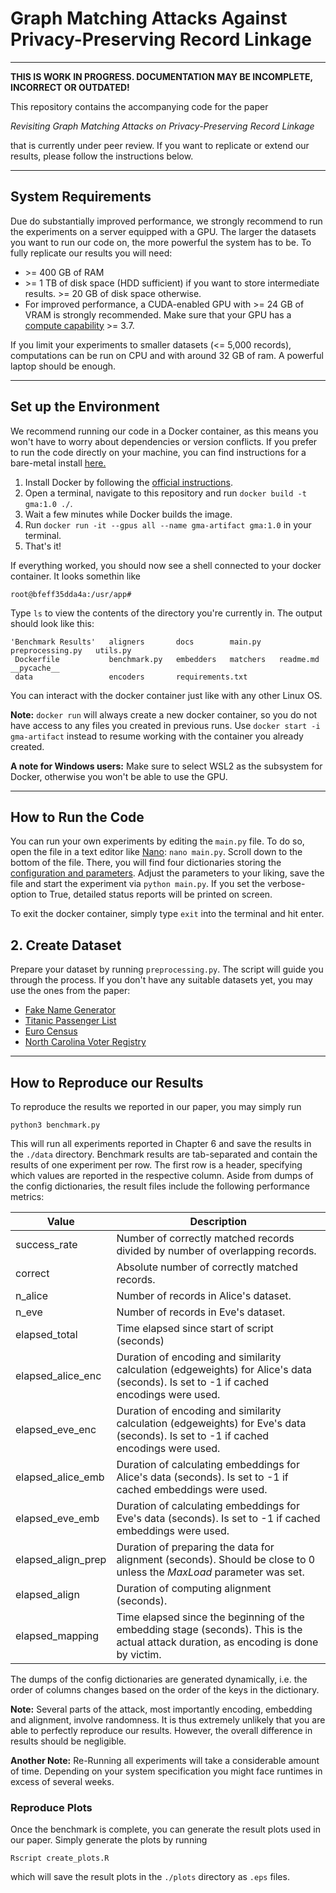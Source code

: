 # Graph Matching Attacks Against Privacy-Preserving Record Linkage
___
**THIS IS WORK IN PROGRESS. DOCUMENTATION MAY BE INCOMPLETE, INCORRECT OR OUTDATED!**

This repository contains the accompanying code for the paper

*Revisiting Graph Matching Attacks on Privacy-Preserving Record Linkage*

that is currently under peer review. If you want to replicate or extend our results, please follow the instructions below.
___
## System Requirements
Due do substantially improved performance, we strongly recommend to run the experiments
on a server equipped with a GPU. The larger the datasets you want to run our code on,
the more powerful the system has to be. To fully replicate our results you will need:
- \>= 400 GB of RAM
- \>= 1 TB of disk space (HDD sufficient) if you want to store intermediate results. >= 20 GB of disk space otherwise.
- For improved performance, a CUDA-enabled GPU with \>= 24 GB of VRAM is strongly recommended. Make sure that your GPU has a [compute capability](https://developer.nvidia.com/cuda-gpus) >= 3.7.

If you limit your experiments to smaller datasets (<= 5,000 records), computations can be run on CPU and with around 32 GB of ram. A powerful laptop
should be enough.  
___
## Set up the Environment
We recommend running our code in a Docker container, as this means you won't have to worry about
dependencies or version conflicts.
If you prefer to run the code directly on your machine, you can find instructions
for a bare-metal install [here.](./docs/plain_install.md)

1) Install Docker by following the [official instructions](https://docs.docker.com/get-started/get-docker/).
2) Open a terminal, navigate to this repository and run ``docker build -t gma:1.0 ./``.
3) Wait a few minutes while Docker builds the image.
4) Run ``docker run -it --gpus all --name gma-artifact gma:1.0`` in your terminal.
5) That's it!

If everything worked, you should now see a shell connected to your docker container. It looks somethin like

``root@bfeff35dda4a:/usr/app# ``

Type ``ls`` to view the contents of the directory you're currently in. The output should look like this:
````angular2html
'Benchmark Results'   aligners       docs        main.py    preprocessing.py   utils.py
 Dockerfile           benchmark.py   embedders   matchers   readme.md          __pycache__
 data                 encoders       requirements.txt
 ````
You can interact with the docker container just like with any other Linux OS.

**Note:** ``docker run`` will always create a new docker container, so you do not have access
to any files you created in previous runs. Use ``docker start -i gma-artifact`` instead to
resume working with the container you already created.

**A note for Windows users:** Make sure to select WSL2 as the subsystem for Docker, otherwise
you won't be able to use the GPU.
___
## How to Run the Code
You can run your own experiments by editing the ``main.py`` file. To do so, open the file in a text editor like [Nano](https://linuxize.com/post/how-to-use-nano-text-editor/#opening-and-creating-files): ``nano main.py``.
Scroll down to the bottom of the file.
There, you will find four dictionaries storing the [configuration and parameters](./docs/parameters.md).
Adjust the parameters to your liking, save the file and start the experiment via ``python main.py``.
If you set the verbose-option to True, detailed status reports will be printed on screen.

To exit the docker container, simply type ``exit`` into the terminal and hit enter.


## 2. Create Dataset
Prepare your dataset by running ``preprocessing.py``. The script will guide you through the process.
If you don't have any suitable datasets yet, you may use the ones from the paper:
- [Fake Name Generator](https://www.fakenamegenerator.com/order.php)
- [Titanic Passenger List](https://en.wikipedia.org/wiki/Passengers_of_the_Titanic#Passenger_list)
- [Euro Census](https://wayback.archive-it.org/12090/20231221144450/https://cros-legacy.ec.europa.eu/content/job-training_en)
- [North Carolina Voter Registry](https://www.ncsbe.gov/results-data/voter-registration-data)

___
## How to Reproduce our Results

To reproduce the results we reported in our paper, you may simply run

``python3 benchmark.py``

This will run all experiments reported in Chapter 6 and save the results in the ``./data`` directory.
Benchmark results are tab-separated and contain the results of one experiment per row. The first row is a header,
specifying which values are reported in the respective column. Aside from dumps of the
config dictionaries, the result files include the following performance metrics:

| Value              | Description                                                                                                                           |
|--------------------|---------------------------------------------------------------------------------------------------------------------------------------|
| success_rate       | Number of correctly matched records divided by number of overlapping records.                                                         |
| correct            | Absolute number of correctly matched records.                                                                                         |
| n_alice            | Number of records in Alice's dataset.                                                                                                 |
| n_eve              | Number of records in Eve's dataset.                                                                                                   |
| elapsed_total      | Time elapsed since start of script (seconds)                                                                                          |
| elapsed_alice_enc  | Duration of encoding and similarity calculation (edgeweights) for Alice's data (seconds). Is set to -1 if cached encodings were used. |
| elapsed_eve_enc    | Duration of encoding and similarity calculation (edgeweights) for Eve's data (seconds). Is set to -1 if cached encodings were used.   |
| elapsed_alice_emb  | Duration of calculating embeddings for Alice's data (seconds). Is set to -1 if cached embeddings were used.                           |
| elapsed_eve_emb    | Duration of calculating embeddings for Eve's data (seconds). Is set to -1 if cached embeddings were used.                             |
| elapsed_align_prep | Duration of preparing the data for alignment (seconds). Should be close to 0 unless the *MaxLoad* parameter was set.                  |
| elapsed_align      | Duration of computing alignment (seconds).                                                                                            |
| elapsed_mapping    | Time elapsed since the beginning of the embedding stage (seconds). This is the actual attack duration, as encoding is done by victim. |             


The dumps of the config dictionaries are generated dynamically, i.e. the order
of columns changes based on the order of the keys in the dictionary.

**Note:** Several parts of the attack, most importantly encoding, embedding and
alignment, involve randomness. It is thus extremely unlikely that you are able to
perfectly reproduce our results. However, the overall difference in results should be
negligible.

**Another Note:** Re-Running all experiments will take a considerable amount of time. Depending on your
system specification you might face runtimes in excess of several weeks.


### Reproduce Plots
Once the benchmark is complete, you can generate the result plots used in our paper.
Simply generate the plots by running

``Rscript create_plots.R``

which will save the result plots in the ``./plots`` directory as ``.eps`` files. 
